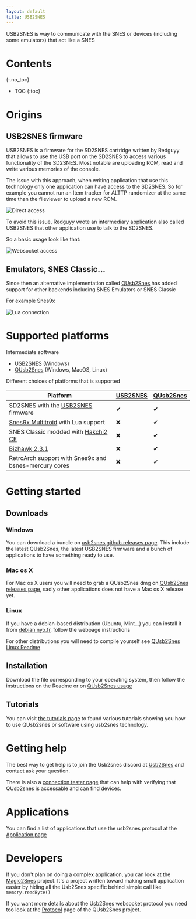 ```yaml
---
layout: default
title: USB2SNES
---
```


USB2SNES is way to communicate with the SNES or devices (including some emulators) that act like a SNES

# Contents
{:.no_toc}

* TOC
{:toc}

# Origins

## USB2SNES firmware

USB2SNES is a firmware for the SD2SNES cartridge written by Redguyy that allows to use the USB port on the SD2SNES to access various functionality of the SD2SNES.
Most notable are uploading ROM, read and write various memories of the console.

The issue with this approach, when writing application that use this technology only one application can have access to the SD2SNES.
So for example you cannot run an Item tracker for ALTTP randomizer at the same time than the fileviewer to upload a new ROM.

![Direct access](images/directaccess.png)

To avoid this issue, Redguyy wrote an intermediary application also called USB2SNES that other application use to talk to the SD2SNES.

So a basic usage look like that:

![Websocket access](images/wsaccess.png)

## Emulators, SNES Classic...

Since then an alternative implementation called [QUsb2Snes](https://skarsnik.github.io/QUsb2snes/) has added support for other backends including SNES Emulators or SNES Classic

For example Snes9x

![Lua connection](images/luaconnection.png)


# Supported platforms

Intermediate software
* [USB2SNES](https://github.com/RedGuyyyy/sd2snes/releases) (Windows)
* [QUsb2Snes](https://skarsnik.github.io/QUsb2snes/) (Windows, MacOS, Linux)

Different choices of platforms that is supported

Platform | [USB2SNES](https://github.com/RedGuyyyy/sd2snes/releases) | [QUsb2Snes](https://skarsnik.github.io/QUsb2snes/)
---------|----------|----------
SD2SNES with the [USB2SNES](https://github.com/RedGuyyyy/sd2snes/releases) firmware|✔|✔
[Snes9x Multitroid](https://drive.google.com/open?id=1_ej-pwWtCAHYXIrvs5Hro16A1s9Hi3Jz) with Lua support|❌|✔
SNES Classic modded with [Hakchi2 CE](https://github.com/TeamShinkansen/hakchi2/releases)|❌|✔
[Bizhawk 2.3.1](https://github.com/TASVideos/BizHawk/releases)|❌|✔
RetroArch support with Snes9x and bsnes-mercury cores|❌|✔

# Getting started

## Downloads

### Windows

You can download a bundle on [usb2snes github releases page](https://github.com/usb2snes/usb2snes/releases/latest). This include the latest QUsb2Snes, the latest USB2SNES firmware and a bunch of applications to have something ready to use.

### Mac os X

For Mac os X users you will need to grab a QUsb2Snes dmg on [QUsb2Snes releases page](https://github.com/Skarsnik/QUsb2snes/releases), sadly other applications does not have a Mac os X release yet.

### Linux

If you have a debian-based distribution (Ubuntu, Mint...) you can install it from [debian.nyo.fr](https://debian.nyo.fr), follow the webpage instructions

For other distributions you will need to compile yourself see [QUsb2Snes Linux Readme](https://github.com/Skarsnik/QUsb2snes/blob/master/LinuxREADME.md)

## Installation

Download the file corresponding to your operating system, then follow the instructions on the Readme or on [QUsb2Snes usage](https://skarsnik.github.io/QUsb2snes/#usage)

## Tutorials

You can visit [the tutorials page](Tutorials.md)  to found various tutorials showing you how to use QUsb2snes or software using usb2snes technology.

# Getting help

The best way to get help is to join the Usb2snes discord at [Usb2Snes](https://discord.gg/2JgefTX) and contact ask your question.

There is also a [connection tester page](tester/index.html) that can help with verifying that QUsb2snes is accessable and can find devices.

# Applications

You can find a list of applications that use the usb2snes protocol at the [Application page](applications)

# Developers

If you don't plan on doing a complex application, you can look at the [Magic2Snes](https://github.com/Skarsnik/Magic2snes/wiki) project. It's a project written toward making small application easier by hiding all the Usb2Snes specific behind simple call like `memory.readByte()`

If you want more details about the Usb2Snes websocket protocol you need too look at the [Protocol](https://github.com/Skarsnik/QUsb2snes/blob/master/docs/Protocol.md) page of the QUsb2Snes project.
